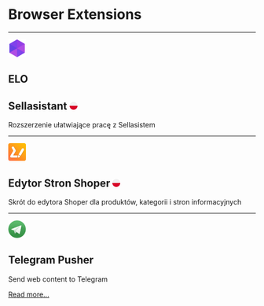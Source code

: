 # Browser Extensions
***

<img src="assets/images/icons/sa.webp" height="36"><h2>ELO</h2>

## Sellasistant <img src="assets/images/poland.png" width="16">

Rozszerzenie ułatwiające pracę z Sellasistem

***

<img src="assets/images/icons/ess.webp" height="36">

## Edytor Stron Shoper <img src="assets/images/poland.png" width="16">

Skrót do edytora Shoper dla produktów, kategorii i stron informacyjnych

***

<img src="assets/images/icons/tp.webp" height="36">

## Telegram Pusher

Send web content to Telegram

[Read more...](./telegram_pusher.md)


